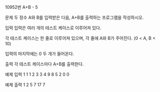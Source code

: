 10952번 A+B - 5


문제
두 정수 A와 B를 입력받은 다음, A+B를 출력하는 프로그램을 작성하시오.


입력
입력은 여러 개의 테스트 케이스로 이루어져 있다.

각 테스트 케이스는 한 줄로 이루어져 있으며, 각 줄에 A와 B가 주어진다. (0 < A, B < 10)

입력의 마지막에는 0 두 개가 들어온다.

출력
각 테스트 케이스마다 A+B를 출력한다.


예제 입력 1
1 1
2 3
3 4
9 8
5 2
0 0

예제 출력 1
2
5
7
17
7
